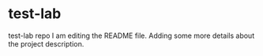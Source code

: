 # test-lab
test-lab repo
I am editing the README file. Adding some more details about the project description.
